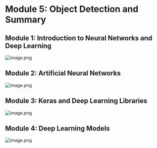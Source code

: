 

# Module 5: Object Detection and Summary
## Module 1: Introduction to Neural Networks and Deep Learning
![image.png](https://prod-files-secure.s3.us-west-2.amazonaws.com/03e82b26-cccb-4906-bb56-adabcbdc0655/a8d40bcb-c482-4026-8872-311e16b2dc63/image.png?X-Amz-Algorithm=AWS4-HMAC-SHA256&X-Amz-Content-Sha256=UNSIGNED-PAYLOAD&X-Amz-Credential=ASIAZI2LB466UCWM4EW7%2F20250203%2Fus-west-2%2Fs3%2Faws4_request&X-Amz-Date=20250203T201553Z&X-Amz-Expires=3600&X-Amz-Security-Token=IQoJb3JpZ2luX2VjEAQaCXVzLXdlc3QtMiJHMEUCIQCWA5Gz7suUF6YG%2F%2BZjO7mtVWsonp%2FCbvzARnEJLQsInwIgLauxADOevsgNmZol0ulmi6QYy4%2BoNCnmsqe6aLdcHH4q%2FwMIHRAAGgw2Mzc0MjMxODM4MDUiDI7HjTkIiaN%2B1z%2B2EircA49GMDMJpPnOLVb04qUA0beV9WR10pOfVOK8XFRL3U0tAxD9g%2BeVrIjDICGot9jDhir1QjrLeuYEu8WulAvrlHUhrW4LAAJKZXJUGBqA1A8s9%2F5JKAbAYEEZ4bJ6w6HUBPLexBGYheo9%2B18eSF6dEi6b3FtWzBnvsb7igf8EA1beSMJsWmr3l%2BKKsZyWR4iYdiUbOKtbZJkRuLL1HE%2FdwjaJNyZ02GoySRIt19wEVJsPRRY4P%2BHPzypt%2BnfsN8DzTFpt4FhOaOUh2Il2cdtyroWxxwak2TGYSZPQWNUn38tLxYi2ZunYrEJNuAbZGK9IbuZ0T2qdMGa5seJHPFJPE6L0lhJcKkBoauD%2Bbzp0CPXwO5Q8Vmemm51JhrLirxPEUfcvvt5HlDX2Mo%2BhIOoppSoEM3835lmgb1y41teURB08Ed76055COnU1XyhGED2%2Fn6HASTZCjQslhv6gXmkKBl7p3KkPnBsOgYeFKv%2FRUw%2FAv9YyHUWUXlOgdEQiN64SHh5TKQ3wGao1aQCC2H08UJp7XwmMycp50MdX4mrM%2FpQ%2BKekiKh%2BMXynXv3zt5S8C%2Bdq9kiQZ9obT49%2BUQzIZ1r9hwfR9zteomOkN6Oz5mf12NsGpkVUPL141e6OZMN68hL0GOqUB%2FRnYDgooljwb%2Bu1T32ve0PdKpFgmnTRbX5WsXWJUKiDXfMpYc4GlBuFknI6y4MJO%2F5aM5gdgcdaY5x8po%2FV3pl%2BzUQbZ6jp6lWZV6P%2BxF%2B3qkJktQ1VmUm2Y2XmO3%2FGE2HM6W1EJf0Lb77tb7CoMIbQh5yzsMg76MevwCNrD79G%2BqaM7HNGvi7tnYeCB%2FuUZ5HOIzIB63w%2F0xtM84VR4cxSFAXDi&X-Amz-Signature=eee8180abe1698ddc07478038872db2982eb93f6a3ae282644599e71b037b06b&X-Amz-SignedHeaders=host&x-id=GetObject)
## Module 2: Artificial Neural Networks
![image.png](https://prod-files-secure.s3.us-west-2.amazonaws.com/03e82b26-cccb-4906-bb56-adabcbdc0655/5157ca89-62da-41d9-a98f-6432b71047a9/image.png?X-Amz-Algorithm=AWS4-HMAC-SHA256&X-Amz-Content-Sha256=UNSIGNED-PAYLOAD&X-Amz-Credential=ASIAZI2LB466UCWM4EW7%2F20250203%2Fus-west-2%2Fs3%2Faws4_request&X-Amz-Date=20250203T201553Z&X-Amz-Expires=3600&X-Amz-Security-Token=IQoJb3JpZ2luX2VjEAQaCXVzLXdlc3QtMiJHMEUCIQCWA5Gz7suUF6YG%2F%2BZjO7mtVWsonp%2FCbvzARnEJLQsInwIgLauxADOevsgNmZol0ulmi6QYy4%2BoNCnmsqe6aLdcHH4q%2FwMIHRAAGgw2Mzc0MjMxODM4MDUiDI7HjTkIiaN%2B1z%2B2EircA49GMDMJpPnOLVb04qUA0beV9WR10pOfVOK8XFRL3U0tAxD9g%2BeVrIjDICGot9jDhir1QjrLeuYEu8WulAvrlHUhrW4LAAJKZXJUGBqA1A8s9%2F5JKAbAYEEZ4bJ6w6HUBPLexBGYheo9%2B18eSF6dEi6b3FtWzBnvsb7igf8EA1beSMJsWmr3l%2BKKsZyWR4iYdiUbOKtbZJkRuLL1HE%2FdwjaJNyZ02GoySRIt19wEVJsPRRY4P%2BHPzypt%2BnfsN8DzTFpt4FhOaOUh2Il2cdtyroWxxwak2TGYSZPQWNUn38tLxYi2ZunYrEJNuAbZGK9IbuZ0T2qdMGa5seJHPFJPE6L0lhJcKkBoauD%2Bbzp0CPXwO5Q8Vmemm51JhrLirxPEUfcvvt5HlDX2Mo%2BhIOoppSoEM3835lmgb1y41teURB08Ed76055COnU1XyhGED2%2Fn6HASTZCjQslhv6gXmkKBl7p3KkPnBsOgYeFKv%2FRUw%2FAv9YyHUWUXlOgdEQiN64SHh5TKQ3wGao1aQCC2H08UJp7XwmMycp50MdX4mrM%2FpQ%2BKekiKh%2BMXynXv3zt5S8C%2Bdq9kiQZ9obT49%2BUQzIZ1r9hwfR9zteomOkN6Oz5mf12NsGpkVUPL141e6OZMN68hL0GOqUB%2FRnYDgooljwb%2Bu1T32ve0PdKpFgmnTRbX5WsXWJUKiDXfMpYc4GlBuFknI6y4MJO%2F5aM5gdgcdaY5x8po%2FV3pl%2BzUQbZ6jp6lWZV6P%2BxF%2B3qkJktQ1VmUm2Y2XmO3%2FGE2HM6W1EJf0Lb77tb7CoMIbQh5yzsMg76MevwCNrD79G%2BqaM7HNGvi7tnYeCB%2FuUZ5HOIzIB63w%2F0xtM84VR4cxSFAXDi&X-Amz-Signature=ada9f16c8624bf684fc639e20d615436e2ad3fc7e6b0c8419464d24da01ab86a&X-Amz-SignedHeaders=host&x-id=GetObject)
## Module 3: Keras and Deep Learning Libraries
![image.png](https://prod-files-secure.s3.us-west-2.amazonaws.com/03e82b26-cccb-4906-bb56-adabcbdc0655/5089ce50-05f1-470d-ad42-42503bf1df5f/image.png?X-Amz-Algorithm=AWS4-HMAC-SHA256&X-Amz-Content-Sha256=UNSIGNED-PAYLOAD&X-Amz-Credential=ASIAZI2LB466UCWM4EW7%2F20250203%2Fus-west-2%2Fs3%2Faws4_request&X-Amz-Date=20250203T201553Z&X-Amz-Expires=3600&X-Amz-Security-Token=IQoJb3JpZ2luX2VjEAQaCXVzLXdlc3QtMiJHMEUCIQCWA5Gz7suUF6YG%2F%2BZjO7mtVWsonp%2FCbvzARnEJLQsInwIgLauxADOevsgNmZol0ulmi6QYy4%2BoNCnmsqe6aLdcHH4q%2FwMIHRAAGgw2Mzc0MjMxODM4MDUiDI7HjTkIiaN%2B1z%2B2EircA49GMDMJpPnOLVb04qUA0beV9WR10pOfVOK8XFRL3U0tAxD9g%2BeVrIjDICGot9jDhir1QjrLeuYEu8WulAvrlHUhrW4LAAJKZXJUGBqA1A8s9%2F5JKAbAYEEZ4bJ6w6HUBPLexBGYheo9%2B18eSF6dEi6b3FtWzBnvsb7igf8EA1beSMJsWmr3l%2BKKsZyWR4iYdiUbOKtbZJkRuLL1HE%2FdwjaJNyZ02GoySRIt19wEVJsPRRY4P%2BHPzypt%2BnfsN8DzTFpt4FhOaOUh2Il2cdtyroWxxwak2TGYSZPQWNUn38tLxYi2ZunYrEJNuAbZGK9IbuZ0T2qdMGa5seJHPFJPE6L0lhJcKkBoauD%2Bbzp0CPXwO5Q8Vmemm51JhrLirxPEUfcvvt5HlDX2Mo%2BhIOoppSoEM3835lmgb1y41teURB08Ed76055COnU1XyhGED2%2Fn6HASTZCjQslhv6gXmkKBl7p3KkPnBsOgYeFKv%2FRUw%2FAv9YyHUWUXlOgdEQiN64SHh5TKQ3wGao1aQCC2H08UJp7XwmMycp50MdX4mrM%2FpQ%2BKekiKh%2BMXynXv3zt5S8C%2Bdq9kiQZ9obT49%2BUQzIZ1r9hwfR9zteomOkN6Oz5mf12NsGpkVUPL141e6OZMN68hL0GOqUB%2FRnYDgooljwb%2Bu1T32ve0PdKpFgmnTRbX5WsXWJUKiDXfMpYc4GlBuFknI6y4MJO%2F5aM5gdgcdaY5x8po%2FV3pl%2BzUQbZ6jp6lWZV6P%2BxF%2B3qkJktQ1VmUm2Y2XmO3%2FGE2HM6W1EJf0Lb77tb7CoMIbQh5yzsMg76MevwCNrD79G%2BqaM7HNGvi7tnYeCB%2FuUZ5HOIzIB63w%2F0xtM84VR4cxSFAXDi&X-Amz-Signature=ef46a481d961230c1f5ac297bd6bcaa1ca02d5e43f64888f55bd5a5340092ba9&X-Amz-SignedHeaders=host&x-id=GetObject)
## Module 4: Deep Learning Models
![image.png](https://prod-files-secure.s3.us-west-2.amazonaws.com/03e82b26-cccb-4906-bb56-adabcbdc0655/4e22fcb0-cfbc-4d28-b961-b9b8fde071f0/image.png?X-Amz-Algorithm=AWS4-HMAC-SHA256&X-Amz-Content-Sha256=UNSIGNED-PAYLOAD&X-Amz-Credential=ASIAZI2LB466UCWM4EW7%2F20250203%2Fus-west-2%2Fs3%2Faws4_request&X-Amz-Date=20250203T201553Z&X-Amz-Expires=3600&X-Amz-Security-Token=IQoJb3JpZ2luX2VjEAQaCXVzLXdlc3QtMiJHMEUCIQCWA5Gz7suUF6YG%2F%2BZjO7mtVWsonp%2FCbvzARnEJLQsInwIgLauxADOevsgNmZol0ulmi6QYy4%2BoNCnmsqe6aLdcHH4q%2FwMIHRAAGgw2Mzc0MjMxODM4MDUiDI7HjTkIiaN%2B1z%2B2EircA49GMDMJpPnOLVb04qUA0beV9WR10pOfVOK8XFRL3U0tAxD9g%2BeVrIjDICGot9jDhir1QjrLeuYEu8WulAvrlHUhrW4LAAJKZXJUGBqA1A8s9%2F5JKAbAYEEZ4bJ6w6HUBPLexBGYheo9%2B18eSF6dEi6b3FtWzBnvsb7igf8EA1beSMJsWmr3l%2BKKsZyWR4iYdiUbOKtbZJkRuLL1HE%2FdwjaJNyZ02GoySRIt19wEVJsPRRY4P%2BHPzypt%2BnfsN8DzTFpt4FhOaOUh2Il2cdtyroWxxwak2TGYSZPQWNUn38tLxYi2ZunYrEJNuAbZGK9IbuZ0T2qdMGa5seJHPFJPE6L0lhJcKkBoauD%2Bbzp0CPXwO5Q8Vmemm51JhrLirxPEUfcvvt5HlDX2Mo%2BhIOoppSoEM3835lmgb1y41teURB08Ed76055COnU1XyhGED2%2Fn6HASTZCjQslhv6gXmkKBl7p3KkPnBsOgYeFKv%2FRUw%2FAv9YyHUWUXlOgdEQiN64SHh5TKQ3wGao1aQCC2H08UJp7XwmMycp50MdX4mrM%2FpQ%2BKekiKh%2BMXynXv3zt5S8C%2Bdq9kiQZ9obT49%2BUQzIZ1r9hwfR9zteomOkN6Oz5mf12NsGpkVUPL141e6OZMN68hL0GOqUB%2FRnYDgooljwb%2Bu1T32ve0PdKpFgmnTRbX5WsXWJUKiDXfMpYc4GlBuFknI6y4MJO%2F5aM5gdgcdaY5x8po%2FV3pl%2BzUQbZ6jp6lWZV6P%2BxF%2B3qkJktQ1VmUm2Y2XmO3%2FGE2HM6W1EJf0Lb77tb7CoMIbQh5yzsMg76MevwCNrD79G%2BqaM7HNGvi7tnYeCB%2FuUZ5HOIzIB63w%2F0xtM84VR4cxSFAXDi&X-Amz-Signature=20c1ff3060894999d24af0adf8bff3337a8ec9447e9564f7b0aa34d7bc80f35f&X-Amz-SignedHeaders=host&x-id=GetObject)